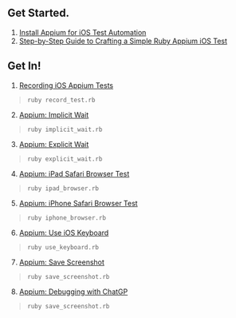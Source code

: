 ## Get Started.
1. [Install Appium for iOS Test Automation](https://richdownie.medium.com/install-appium-for-ios-44549927c339)
2. [Step-by-Step Guide to Crafting a Simple Ruby Appium iOS Test](https://richdownie.medium.com/create-basic-ruby-appium-test-78b653a509fc)
## Get In!
1. [Recording iOS Appium Tests](https://richdownie.medium.com/recording-ios-appium-tests-9a9b01ed0931)
>```ruby record_test.rb```
2. [Appium: Implicit Wait](https://richdownie.medium.com/appium-implicit-wait-b6727333ada5)
>```ruby implicit_wait.rb```
3. [Appium: Explicit Wait](https://richdownie.medium.com/appium-explicit-waits-b96106cbd92a)
>```ruby explicit_wait.rb```
4. [Appium: iPad Safari Browser Test](https://richdownie.medium.com/appium-ipad-safari-browser-test-3e6ef21b1b0d)
>```ruby ipad_browser.rb```
5. [Appium: iPhone Safari Browser Test](https://richdownie.medium.com/appium-iphone-safari-browser-test-c361b8d45a23)
> ```ruby iphone_browser.rb```
6. [Appium: Use iOS Keyboard](https://richdownie.medium.com/appium-use-ios-keyboard-%EF%B8%8F-cdd77d066cbd)
> ```ruby use_keyboard.rb```
7. [Appium: Save Screenshot](https://medium.com/@richdownie/appium-save-screenshot-8d659a05d013)
> ```ruby save_screenshot.rb```
8. [Appium: Debugging with ChatGP](https://richdownie.medium.com/appium-debugging-with-chatgp-e1df8415e0f8)
> ```ruby save_screenshot.rb```